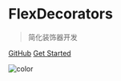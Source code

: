 <!-- ![logo](_media/icon.svg) -->

# FlexDecorators

> 简化装饰器开发 

[GitHub](https://gitee.com/zhangfisher/flex-decorators)
[Get Started](./README.md)


![color](#f0f0f0)